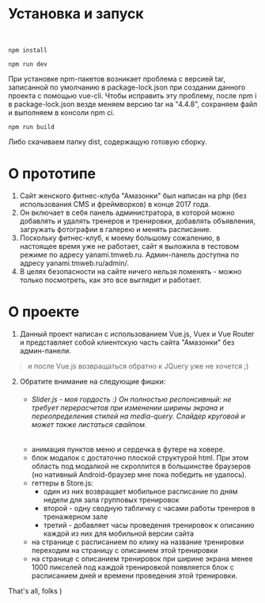 # Установка и запуск
&nbsp;
```
npm install

npm run dev
```

При установке npm-пакетов возникает проблема с версией tar, записанной по умолчанию в package-lock.json при создании данного проекта с помощью vue-cli. 
Чтобы исправить эту проблему, после npm i в package-lock.json везде меняем версию tar на "4.4.8", сохраняем файл и выполняем в консоли npm ci.

```
npm run build
```

Либо скачиваем папку dist, содержащую готовую сборку.

# О прототипе

1. Сайт женского фитнес-клуба "Амазонки" был написан на php (без использования CMS и фреймворков) в конце 2017 года. 
2. Он включает в себя панель администратора, в которой можно добавлять и удалять тренеров и тренировки, добавлять объявления, загружать фотографии в галерею и менять расписание.
3. Поскольку фитнес-клуб, к моему большому сожалению, в настоящее время уже не работает, сайт я выложила в тестовом режиме по адресу yanami.tmweb.ru. Админ-панель доступна по адресу yanami.tmweb.ru/admin/. 
4. В целях безопасности на сайте ничего нельзя поменять - можно только посмотреть, как это все выглядит и работает.

# О проекте

1. Данный проект написан с использованием Vue.js, Vuex и Vue Router и представляет собой клиентскую часть сайта "Амазонки" без админ-панели. 

> и после Vue.js возвращаться обратно к JQuery уже не хочется ;)

2. Обратите внимание на следующие фишки: 
    - ###### Slider.js - моя гордость :) Он полностью респонсивный: не требует перерасчетов при изменении ширины экрана и переопределения стилей на media-query. Слайдер круговой и может также листаться свайпом.
    - анимация пунктов меню и сердечка в футере на ховере.
    - блок модалок с достаточно плоской структурой html. При этом область под модалкой не скроллится в большинстве браузеров (но нативный Android-браузер мне пока победить не удалось).
    - геттеры в Store.js:
        * один из них возвращает мобильное расписание по дням недели для зала групповых тренировок
        * второй - одну сводную табличку с часами работы тренеров в тренажерном зале
        * третий - добавляет часы проведения тренировок к описанию каждой из них для мобильной версии сайта
    - на странице с расписанием по клику на название тренировки переходим на страницу с описанием этой тренировки
    - на странице с описанием тренировок при ширине экрана менее 1000 пикселей под каждой тренировкой появляется блок с расписанием дней и времени проведения этой тренировки.

That's all, folks )
